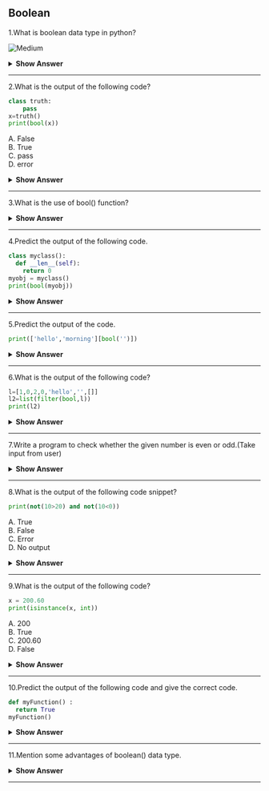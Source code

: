 ## Boolean

1.What is boolean data type in python?

![Medium](https://github.com/revaturelabs/interviewquestions/blob/dev/ComplexityTags/Medium%20(2).svg)

<details><summary> <b>Show Answer</b> </summary>
  
> The Python Boolean type is one of Python's built-in data types.  Boolean is a primitive data type that takes either "true" or "false" values. So anything that returns the value "true" or "false" can be considered as a boolean example. Checking some conditions such as `a==b` or `a<b` or `a>b` can be considered as boolean examples.
</details>

---
2.What is the output of the following code?

```python  
class truth:
    pass
x=truth()
print(bool(x))
```
  
A. False    
B. True    
C. pass    
D. error    

<details><summary> <b>Show Answer</b> </summary>
  
> B. True
  
<details><summary> <b>Explanation</b> </summary>
  
> If the truth method is not defined,the object is considered true.Hence the output of the code is true.
  
  </details>
  </details>

---
3.What is the use of bool() function?

<details><summary> <b>Show Answer</b> </summary>
  
> Python bool() function is used to return or convert a value to a Boolean value i.e., True or False, using the standard truth testing procedure. 

**Syntax**: 
  
> bool([x])
>
> These are the few cases, in which Python’s bool() method returns false.Except these all other values return True. 
>
> - If a False value is passed.
> - If None is passed.
> - If an empty sequence is passed, such as (), [], ”, etc
> - If Zero is passed in any numeric type, such as 0, 0.0 etc
> - If an empty mapping is passed, such as {}.
> - If Objects of Classes having __bool__() or __len()__ method, returning 0 or False
  
  </details>

---
4.Predict the output of the following code.

```python  
class myclass():
  def __len__(self):
    return 0
myobj = myclass()
print(bool(myobj))
```
  
<details><summary> <b>Show Answer</b> </summary>
  
> False
  
<details><summary> <b>Explanation</b> </summary>
  
> One more value, or object in this case, evaluates to False, and that is if you have an object that is made from a class with a __len__ function that returns 0 or False.
  
  </details>
  </details>
 
---
5.Predict the output of the code.

```python  
print(['hello','morning'][bool('')])
```
  
<details><summary> <b>Show Answer</b> </summary>
  
> hello
  
<details><summary> <b>Explanation</b> </summary>
  
> The line of code shown above can be simplified to state that 'hello' should be printed if the argument passed to the boolean function amounts to zero, else 'morning' will be printed.
  
  </details>
  </details>

---
6.What is the output of the following code?
  
```python  
l=[1,0,2,0,'hello','',[]]
l2=list(filter(bool,l))
print(l2)
```
  
<details><summary> <b>Show Answer</b> </summary>
   
> [1,2,'hello']
  
<details><summary> <b>Explanation</b> </summary>
  
> The code shown above returns a new list containing only those elements of the list l which do not amount to zero.Hence the output is:[1,2,'hello']
  
  </details>
  </details>

---
7.Write a program to check whether the given number is even or odd.(Take input from user)

<details><summary> <b>Show Answer</b> </summary>
  
```python  
n=int(input())
if(n%2==0):
    print("even number")
else:
    print("odd number")
```
  
<details><summary> <b>Explanation</b> </summary>
  
> If the given number(user input) is divisible by 2 it will print the given number is even number. if it's not it will print the given number is odd.
  
  </details>
  </details>

---
8.What is the output of the following code snippet?
  
```python  
print(not(10>20) and not(10<0))
```                                
A. True    
B. False   
C. Error    
D. No output    

<details><summary> <b>Show Answer</b> </summary>
  
> A.True
  
<details><summary> <b>Explanation</b> </summary>
  
> The expression not(10>20) returns False.The expression not(10<0) returns False.The and operation between false and false returns True.Hence the output is True.

  </details>
  </details>

---
9.What is the output of the following code?
  
```python  
x = 200.60
print(isinstance(x, int))
```
  
A. 200    
B. True   
C. 200.60    
D. False    

<details><summary> <b>Show Answer</b> </summary>
  
> D.False
  
  </details>

---
10.Predict the output of the following code and give the correct code.
  
```python  
def myFunction() :
  return True
myFunction()
```
  
<details><summary> <b>Show Answer</b> </summary>
  
```python
def myFunction() :
  return True
print(myFunction())
```
  
**Output**:
 
> True
  
  </details>
 
---
11.Mention some advantages of boolean() data type.
  
<details><summary> <b>Show Answer</b> </summary>
  
> i) A boolean can be set to one of only two predefined values, which maps perfectly to what it is used for. You could use an integer as a boolean, but there are many more than two possible integer values. So you'd have to define which integer values should be considered “true” and which should be considered “false”.   
 ii) Advantages of the boolean retrieval model It is easy to implement.   
 iii) It is easy to understand why the document is retrieved or not. Users can determine whether the query is too specific or too broad.    
  
  </details>  

 ---
